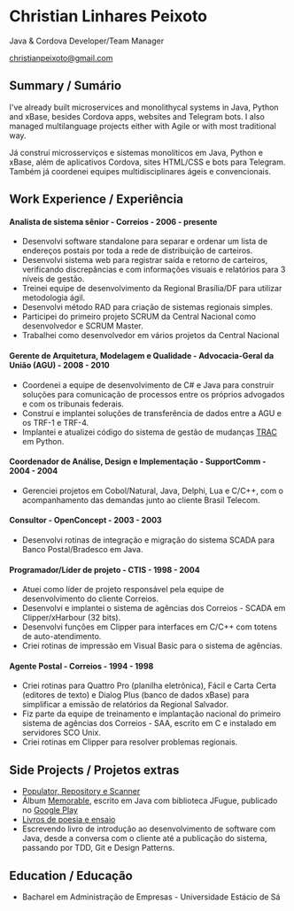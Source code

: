 # Christian Linhares Peixoto

Java & Cordova Developer/Team Manager

christianpeixoto@gmail.com

## Summary / Sumário

I've already built microservices and monolithycal systems in Java, Python and xBase, besides Cordova apps, websites and Telegram bots. I also managed multilanguage projects either with Agile or with most traditional way.

Já construí microsserviços e sistemas monolíticos em Java, Python e xBase, além de aplicativos Cordova, sites HTML/CSS e bots para Telegram. Também já coordenei equipes multidisciplinares ágeis e convencionais.

## Work Experience / Experiência

#### Analista de sistema sênior - Correios - 2006 - presente

- Desenvolvi software standalone para separar e ordenar um lista de endereços postais por toda a rede de distribuição de carteiros.
- Desenvolvi sistema web para registrar saída e retorno de carteiros, verificando discrepâncias e com informações visuais e relatórios para 3 níveis de gestão.
- Treinei equipe de desenvolvimento da Regional Brasília/DF para utilizar metodologia ágil.
- Desenvolvi método RAD para criação de sistemas regionais simples.
- Participei do primeiro projeto SCRUM da Central Nacional como desenvolvedor e SCRUM Master.
- Trabalhei como desenvolvedor em vários projetos da Central Nacional

#### Gerente de Arquitetura, Modelagem e Qualidade - Advocacia-Geral da União (AGU) - 2008 - 2010

- Coordenei a equipe de desenvolvimento de C# e Java para construir soluções para comunicação de processos entre os próprios advogados e com os tribunais federais.
- Construí e implantei soluções de transferência de dados entre a AGU e os TRF-1 e TRF-4.
- Implantei e atualizei código do sistema de gestão de mudanças [TRAC](https://pt.wikipedia.org/wiki/Trac) em Python. 

#### Coordenador de Análise, Design e Implementação - SupportComm - 2004 - 2004

- Gerenciei projetos em Cobol/Natural, Java, Delphi, Lua e C/C++, com o acompanhamento das demandas junto ao cliente Brasil Telecom.

#### Consultor - OpenConcept - 2003 - 2003

- Desenvolvi rotinas de integração e migração do sistema SCADA para Banco Postal/Bradesco em Java.

#### Programador/Líder de projeto - CTIS - 1998 - 2004

- Atuei como líder de projeto responsável pela equipe de desenvolvimento do cliente Correios.
- Desenvolvi e implantei o sistema de agências dos Correios - SCADA em Clipper/xHarbour (32 bits).
- Desenvolvi funções em Clipper para interfaces em C/C++ com totens de auto-atendimento.
- Criei rotinas de impressão em Visual Basic para o sistema de agências.

#### Agente Postal - Correios - 1994 - 1998

- Criei rotinas para Quattro Pro (planilha eletrônica), Fácil e Carta Certa (editores de texto) e Dialog Plus (banco de dados xBase) para simplificar a emissão de relatórios da Regional Salvador.
- Fiz parte da equipe de treinamento e implantação nacional do primeiro sistema de agências dos Correios - SAA, escrito em C e instalado em servidores SCO Unix.
- Criei rotinas em Clipper para resolver problemas regionais.

## Side Projects / Projetos extras

- [Populator, Repository e Scanner](https://github.com/brasilti)
- Álbum [Memorable](https://github.com/christianpeixoto/linguanervosa/tree/master/album1), escrito em Java com biblioteca JFugue, publicado no [Google Play](https://play.google.com/store/music/album/Christian_Memorable?id=Bi44jtbvfm37ohjpyy6rlt6wxru&hl=pt-BR)
- [Livros de poesia e ensaio](https://github.com/christianpeixoto/Livros)
- Escrevendo livro de introdução ao desenvolvimento de software com Java, desde a conversa com o cliente até a publicação do sistema, passando por TDD, Git e Design Patterns. 

## Education / Educação

- Bacharel em Administração de Empresas - Universidade Estácio de Sá
